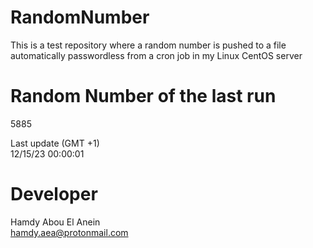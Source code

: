 # RandomNumber    
This is a test repository where a random number is pushed to a file automatically passwordless from a cron job in my Linux CentOS server    
# Random Number of the last run   
5885
      
Last update (GMT +1)    
12/15/23 00:00:01
# Developer    
Hamdy Abou El Anein   
hamdy.aea@protonmail.com

